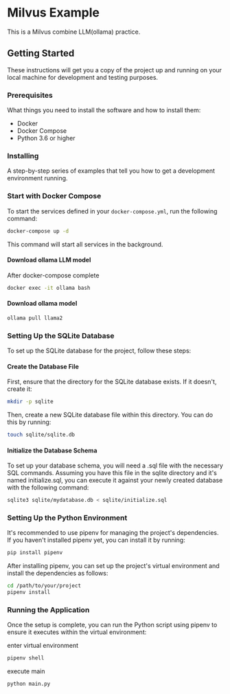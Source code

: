 # Milvus Example

This is a Milvus combine LLM(ollama) practice.

## Getting Started

These instructions will get you a copy of the project up and running on your local machine for development and testing purposes.

### Prerequisites

What things you need to install the software and how to install them:

- Docker
- Docker Compose
- Python 3.6 or higher

### Installing

A step-by-step series of examples that tell you how to get a development environment running.

### Start with Docker Compose

To start the services defined in your `docker-compose.yml`, run the following command:

```bash
docker-compose up -d
```

This command will start all services in the background.


#### Download ollama LLM model
After docker-compose complete

```bash
docker exec -it ollama bash
```

#### Download ollama model

```bash
ollama pull llama2
```

### Setting Up the SQLite Database

To set up the SQLite database for the project, follow these steps:

#### Create the Database File

First, ensure that the directory for the SQLite database exists. If it doesn't, create it:

```bash
mkdir -p sqlite
```

Then, create a new SQLite database file within this directory. You can do this by running:

```bash
touch sqlite/sqlite.db
```

#### Initialize the Database Schema

To set up your database schema, you will need a .sql file with the necessary SQL commands. Assuming you have this file in the sqlite directory and it's named initialize.sql, you can execute it against your newly created database with the following command:

```bash
sqlite3 sqlite/mydatabase.db < sqlite/initialize.sql
```

### Setting Up the Python Environment

It's recommended to use pipenv for managing the project's dependencies. If you haven't installed pipenv yet, you can install it by running:

```bash
pip install pipenv
```

After installing pipenv, you can set up the project's virtual environment and install the dependencies as follows:

```bash
cd /path/to/your/project
pipenv install
```

### Running the Application

Once the setup is complete, you can run the Python script using pipenv to ensure it executes within the virtual environment:

enter virtual environment

```bash
pipenv shell
```

execute main

```bash
python main.py
```
